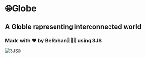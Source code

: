 # 🌐Globe
## A Globle representing interconnected world
### Made with ❤️ by BeRohan👨🏻‍💻 using 3JS

![3JS🌐](globe.gif)

